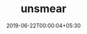 ---
title: "unsmear"
date: 2019-06-22T00:00:04+05:30
type: "organisations"
org_name: "Google"
repo_desc: "Converts to and from timescales with smeared leap seconds"
repo_link: https://github.com/google/unsmear
---